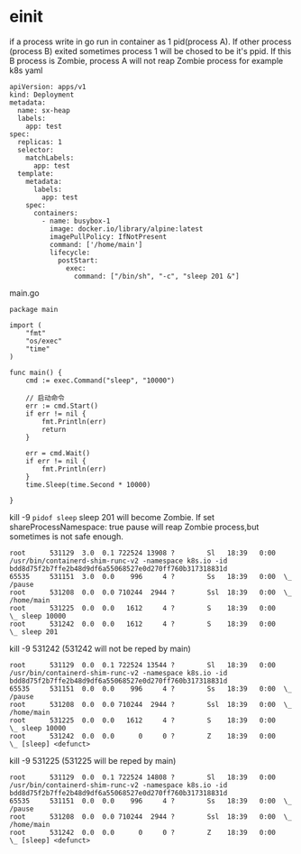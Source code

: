 # einit 
if a process write in go run in container as 1 pid(process A). If other process (process B) exited sometimes process 1 will be chosed to be it's ppid. If this B process is Zombie, process A will not reap Zombie process
for example  k8s yaml
```
apiVersion: apps/v1
kind: Deployment
metadata:
  name: sx-heap
  labels:
    app: test
spec:
  replicas: 1
  selector:
    matchLabels:
      app: test
  template:
    metadata:
      labels:
        app: test
    spec:
      containers:
        - name: busybox-1
          image: docker.io/library/alpine:latest
          imagePullPolicy: IfNotPresent
          command: ['/home/main']
          lifecycle:
            postStart:
              exec:
                command: ["/bin/sh", "-c", "sleep 201 &"]
```

main.go
```
package main

import (
	"fmt"
	"os/exec"
	"time"
)

func main() {
	cmd := exec.Command("sleep", "10000")

	// 启动命令
	err := cmd.Start()
	if err != nil {
		fmt.Println(err)
		return
	}

	err = cmd.Wait()
	if err != nil {
		fmt.Println(err)
	}
	time.Sleep(time.Second * 10000)

}
```
kill -9 `pidof sleep`
sleep 201 will become Zombie.
If set shareProcessNamespace: true pause will   reap Zombie process,but sometimes is not safe enough.

```
root      531129  3.0  0.1 722524 13908 ?        Sl   18:39   0:00 /usr/bin/containerd-shim-runc-v2 -namespace k8s.io -id bdd8d75f2b7ffe2b48d9df6a55068527e0d270ff760b317318831d
65535     531151  3.0  0.0    996     4 ?        Ss   18:39   0:00  \_ /pause
root      531208  0.0  0.0 710244  2944 ?        Ssl  18:39   0:00  \_ /home/main
root      531225  0.0  0.0   1612     4 ?        S    18:39   0:00      \_ sleep 10000
root      531242  0.0  0.0   1612     4 ?        S    18:39   0:00      \_ sleep 201
```

kill -9 531242 (531242 will not be reped by main)

```
root      531129  0.0  0.1 722524 13544 ?        Sl   18:39   0:00 /usr/bin/containerd-shim-runc-v2 -namespace k8s.io -id bdd8d75f2b7ffe2b48d9df6a55068527e0d270ff760b317318831d
65535     531151  0.0  0.0    996     4 ?        Ss   18:39   0:00  \_ /pause
root      531208  0.0  0.0 710244  2944 ?        Ssl  18:39   0:00  \_ /home/main
root      531225  0.0  0.0   1612     4 ?        S    18:39   0:00      \_ sleep 10000
root      531242  0.0  0.0      0     0 ?        Z    18:39   0:00      \_ [sleep] <defunct>

```
kill -9 531225 (531225 will be reped by main)
```
root      531129  0.0  0.1 722524 14808 ?        Sl   18:39   0:00 /usr/bin/containerd-shim-runc-v2 -namespace k8s.io -id bdd8d75f2b7ffe2b48d9df6a55068527e0d270ff760b317318831d
65535     531151  0.0  0.0    996     4 ?        Ss   18:39   0:00  \_ /pause
root      531208  0.0  0.0 710244  2944 ?        Ssl  18:39   0:00  \_ /home/main
root      531242  0.0  0.0      0     0 ?        Z    18:39   0:00      \_ [sleep] <defunct>

```
